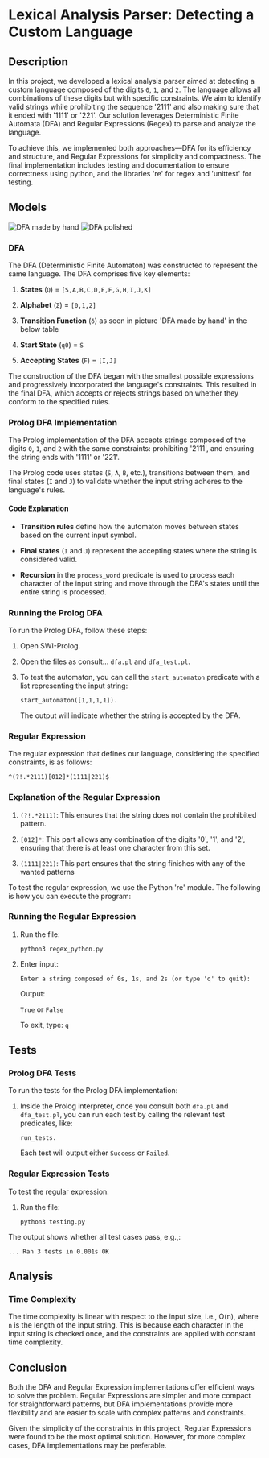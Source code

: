 
# Lexical Analysis Parser: Detecting a Custom Language

## Description

In this project, we developed a lexical analysis parser aimed at detecting a custom language composed of the digits `0`, `1`, and `2`. The language allows all combinations of these digits but with specific constraints. We aim to identify valid strings while prohibiting the sequence '2111' and also making sure that it ended with '1111' or '221'. Our solution leverages Deterministic Finite Automata (DFA) and Regular Expressions (Regex) to parse and analyze the language.

To achieve this, we implemented both approaches—DFA for its efficiency and structure, and Regular Expressions for simplicity and compactness. The final implementation includes testing and documentation to ensure correctness using python, and the libraries 're' for regex and 'unittest' for testing.

## Models

![DFA made by hand](https://i.imgur.com/3VDGv4v.jpeg)
![DFA polished](https://i.imgur.com/C3222T8.png)
### DFA

The DFA (Deterministic Finite Automaton) was constructed to represent the same language. The DFA comprises five key elements:

1.  **States** (`Q`) = `[S,A,B,C,D,E,F,G,H,I,J,K]`
    
2.  **Alphabet** (`Σ`) = `[0,1,2]`
    
3.  **Transition Function** (`δ`) as seen in picture 'DFA made by hand' in the below table
    
4.  **Start State** (`q0`) = `S`
    
5.  **Accepting States** (`F`) = `[I,J]`

The construction of the DFA began with the smallest possible expressions and progressively incorporated the language's constraints. This resulted in the final DFA, which accepts or rejects strings based on whether they conform to the specified rules.

### Prolog DFA Implementation

The Prolog implementation of the DFA accepts strings composed of the digits `0`, `1`, and `2` with the same constraints: prohibiting '2111', and ensuring the string ends with '1111' or '221'.

The Prolog code uses states (`S`, `A`, `B`, etc.), transitions between them, and final states (`I` and `J`) to validate whether the input string adheres to the language's rules.

#### Code Explanation

-   **Transition rules** define how the automaton moves between states based on the current input symbol.
    
-   **Final states** (`I` and `J`) represent the accepting states where the string is considered valid.
    
-   **Recursion** in the `process_word` predicate is used to process each character of the input string and move through the DFA's states until the entire string is processed.

### Running the Prolog DFA

To run the Prolog DFA, follow these steps:

1.  Open SWI-Prolog.
    
2.  Open the files as consult... `dfa.pl` and `dfa_test.pl`.
   
4.  To test the automaton, you can call the `start_automaton` predicate with a list representing the input string:
    
    `start_automaton([1,1,1,1]).` 
    
    The output will indicate whether the string is accepted by the DFA.

### Regular Expression

The regular expression that defines our language, considering the specified constraints, is as follows:

`^(?!.*2111)[012]*(1111|221)$` 

### Explanation of the Regular Expression
1.  `(?!.*2111)`: This ensures that the string does not contain the prohibited pattern.
    
2.  `[012]*`: This part allows any combination of the digits '0', '1', and '2', ensuring that there is at least one character from this set.

3. `(1111|221)`: This part ensures that the string finishes with any of the wanted patterns

To test the regular expression, we use the Python 're' module. The following is how you can execute the program:

### Running the Regular Expression

1.  Run the file:
    
    `python3 regex_python.py` 
    
2.  Enter input:
    
    `Enter a string composed of 0s, 1s, and 2s (or type 'q' to quit):` 
    
    Output:

    `True`
    or
	`False`    
    
    To exit, type: `q` 

## Tests

### Prolog DFA Tests

To run the tests for the Prolog DFA implementation:

1.  Inside the Prolog interpreter, once you consult both `dfa.pl` and `dfa_test.pl`, you can run each test by calling the relevant test predicates, like:
    
    `run_tests.` 
    
    Each test will output either `Success` or `Failed`.

### Regular Expression Tests

To test the regular expression:

1.  Run the file:
    
    `python3 testing.py` 
    
The output shows whether all test cases pass, e.g.,:

`... Ran 3 tests in 0.001s
OK` 

## Analysis

### Time Complexity

The time complexity is linear with respect to the input size, i.e., O(n), where `n` is the length of the input string. This is because each character in the input string is checked once, and the constraints are applied with constant time complexity.

## Conclusion

Both the DFA and Regular Expression implementations offer efficient ways to solve the problem. Regular Expressions are simpler and more compact for straightforward patterns, but DFA implementations provide more flexibility and are easier to scale with complex patterns and constraints.

Given the simplicity of the constraints in this project, Regular Expressions were found to be the most optimal solution. However, for more complex cases, DFA implementations may be preferable.